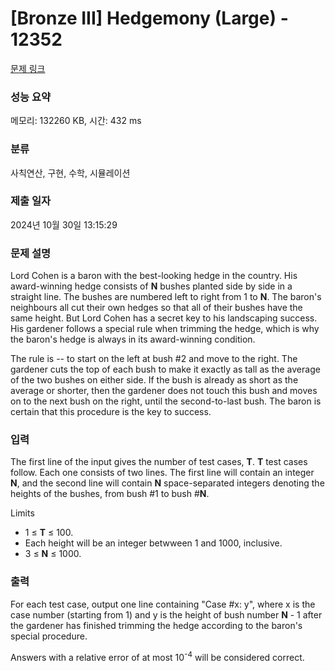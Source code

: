 # [Bronze III] Hedgemony (Large) - 12352 

[문제 링크](https://www.acmicpc.net/problem/12352) 

### 성능 요약

메모리: 132260 KB, 시간: 432 ms

### 분류

사칙연산, 구현, 수학, 시뮬레이션

### 제출 일자

2024년 10월 30일 13:15:29

### 문제 설명

<p>Lord Cohen is a baron with the best-looking hedge in the country. His award-winning hedge consists of <strong>N</strong> bushes planted side by side in a straight line. The bushes are numbered left to right from 1 to <strong>N</strong>. The baron's neighbours all cut their own hedges so that all of their bushes have the same height. But Lord Cohen has a secret key to his landscaping success. His gardener follows a special rule when trimming the hedge, which is why the baron's hedge is always in its award-winning condition.</p>

<p>The rule is -- to start on the left at bush #2 and move to the right. The gardener cuts the top of each bush to make it exactly as tall as the average of the two bushes on either side. If the bush is already as short as the average or shorter, then the gardener does not touch this bush and moves on to the next bush on the right, until the second-to-last bush. The baron is certain that this procedure is the key to success.</p>

### 입력 

 <p>The first line of the input gives the number of test cases, <strong>T</strong>. <strong>T</strong> test cases follow. Each one consists of two lines. The first line will contain an integer <strong>N</strong>, and the second line will contain <strong>N</strong> space-separated integers denoting the heights of the bushes, from bush #1 to bush #<strong>N</strong>.</p>

<p>Limits</p>

<ul>
	<li>1 ≤ <strong>T</strong> ≤ 100.</li>
	<li>Each height will be an integer betwween 1 and 1000, inclusive.</li>
	<li>3 ≤ <strong>N</strong> ≤ 1000.</li>
</ul>

### 출력 

 <p>For each test case, output one line containing "Case #x: y", where x is the case number (starting from 1) and y is the height of bush number <strong>N</strong> - 1 after the gardener has finished trimming the hedge according to the baron's special procedure.</p>

<p>Answers with a relative error of at most 10<sup>-4</sup> will be considered correct.</p>

